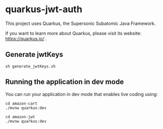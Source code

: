 # quarkus-jwt-auth

This project uses Quarkus, the Supersonic Subatomic Java Framework.

If you want to learn more about Quarkus, please visit its website: https://quarkus.io/ .

## Generate jwtKeys

```shell script
sh generate_jwtKeys.sh
```

## Running the application in dev mode

You can run your application in dev mode that enables live coding using:
```shell script
cd amazon-cart
./mvnw quarkus:dev
```

```shell script
cd amazon-jwt
./mvnw quarkus:dev
```